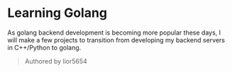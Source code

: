 # Learning Golang
As golang backend development is becoming more popular these days, I will make a few projects to transition from developing my backend servers in C++/Python to golang.

> Authored by lior5654

